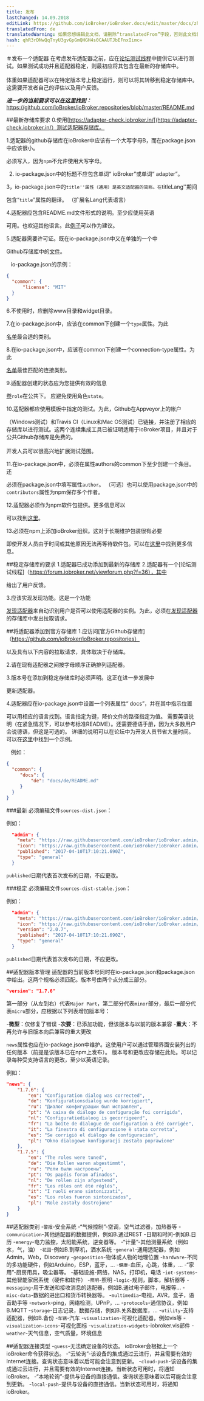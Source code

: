 ```yaml
---
title: 发布
lastChanged: 14.09.2018
editLink: https://github.com/ioBroker/ioBroker.docs/edit/master/docs/zh-cn/dev/adapterpublish.md
translatedFrom: de
translatedWarning: 如果您想编辑此文档，请删除“translatedFrom”字段，否则此文档将再次自动翻译
hash: qhR3rDNwQqTnyU3gvGpGmQHGH4s0CAAUTJbEFnxIimc=
---
```

＃发布一个适配器
在考虑发布适配器之前，应在[论坛测试线程](https://forum.iobroker.net/category/91/tester)中提供它以进行测试。如果测试成功并且适配器稳定，则最初应将其包含在最新的存储库中。 <br/><br/>体重如果适配器可以在特定版本号上稳定运行，则可以将其转移到稳定存储库中。这需要开发者自己的评估以及用户反馈。

***进一步的当前要求可以在这里找到：*** https://github.com/ioBroker/ioBroker.repositories/blob/master/README.md

##最新存储库要求
0.使用[https://adapter-check.iobroker.in/[(https://adapter-check.iobroker.in/）测试适配器存储库。

1.适配器的github存储库在ioBroker中应该有一个大写字母B，而在package.json中应该很小。

必须写入，因为``npm``不允许使用大写字母。

2. io-package.json中的标题不应包含单词“ ioBroker”或单词“ adapter”。

3，io-package.json中的``title''属性（通用）是英文适配器的简称。在``titleLang''期间

包含“`title`”属性的翻译。 （扩展名Lang代表语言）

4.适配器应包含README.md文件形式的说明。至少应使用英语

可用。也欢迎其他语言。此[例子](https://github.com/foxriver76/ioBroker.denon)可以作为建议。

5.适配器需要许可证。既在io-package.json中又在单独的一个中

Github存储库中的[文件](https://github.com/foxriver76/ioBroker.denon/blob/master/LICENSE)。

   io-package.json的示例：

```json
{
  "common": {
      "license": "MIT"
  }
}
```

6.不使用时，应删除www目录和widget目录。

7.在io-package.json中，应该在common下创建一个`type`属性。为此

[名单](#Adapterkategorien)最合适的类别。

8.在io-package.json中，应该在common下创建一个connection-type属性。为此

[名单](#Adapter-Verbindungstyp)最佳匹配的连接类别。

9.适配器创建的状态应为您提供有效的信息

[卷](https://github.com/ioBroker/ioBroker/blob/master/doc/STATE_ROLES.md#state-roles)`role`在公共下。
应避免使用角色`state`。

10.适配器都应使用模板中指定的测试。为此，Github在Appveyor上的帐户

（Windows测试）和Travis CI（Linux和Mac OS测试）已链接，并注册了相应的存储库以进行测试。这两个连续集成工具已被证明适用于ioBroker项目，并且对于公共Github存储库是免费的。 <br/><br/>开发人员可以很高兴地扩展测试范围。

11.在io-package.json中，必须在属性authors的common下至少创建一个条目。还

必须在package.json中填写属性`author`。 （可选）也可以使用package.json中的`contributors`属性为npm保存多个作者。

12.适配器必须作为npm软件包提供。更多信息可以

可以找到[这里](https://github.com/ioBroker/ioBroker.repositories#how-to-publish-on-npm)。

13.必须在npm上添加ioBroker组织。这对于长期维护包装很有必要

即使开发人员由于时间或其他原因无法再等待软件包。可以在[这里](https://github.com/ioBroker/ioBroker.repositories#add-owner-to-packet)中找到更多信息。

##稳定存储库的要求
1.适配器已成功添加到最新的存储库
2.适配器有一个[论坛测试线程]（https://forum.iobroker.net/viewforum.php?f=36），其中

给出了用户反馈。

3.应该实现发现功能。这是一个功能

[发现适配器](https://github.com/ioBroker/ioBroker.discovery)来自动识别用户是否可以使用适配器的实例。为此，必须在[发现适配器](https://github.com/ioBroker/ioBroker.discovery)的存储库中发出拉取请求。

##将适配器添加到官方存储库
1.应访问[官方Github存储库]（https://github.com/ioBroker/ioBroker.repositories）

以及具有以下内容的拉取请求，具体取决于存储库。

2.请在现有适配器之间按字母顺序正确排列适配器。

3.版本号在添加到稳定存储库时必须声明。这正在进一步发展中

更新适配器。

4.适配器应在io-package.json中设置一个列表属性“ docs”，并在其中指示位置

可以用相应的语言找到。语言指定为键，降价文件的路径指定为值。
需要英语说明（在紧急情况下，可以参考标准README）。还需要德语手册，因为大多数用户会说德语，但这是可选的。
详细的说明可以在论坛中为开发人员节省大量时间。可以在[这里](https://github.com/foxriver76/ioBroker.denon/blob/master/docs/de/README.md)中找到一个示例。

   例如：

```json
{
  "common": {
     "docs": {
         "de": "docs/de/README.md"
     }
  }
}
```

###最新
必须编辑文件`sources-dist.json`：

例如：

```json
  "admin": {
    "meta": "https://raw.githubusercontent.com/ioBroker/ioBroker.admin/master/io-package.json",
    "icon": "https://raw.githubusercontent.com/ioBroker/ioBroker.admin/master/admin/admin.png",
    "published": "2017-04-10T17:10:21.690Z",
    "type": "general"
  }
```

`published`日期代表首次发布的日期，不应更改。

###稳定
必须编辑文件`sources-dist-stable.json`：

例如：

```json
  "admin": {
    "meta": "https://raw.githubusercontent.com/ioBroker/ioBroker.admin/master/io-package.json",
    "icon": "https://raw.githubusercontent.com/ioBroker/ioBroker.admin/master/admin/admin.png",
    "version": "2.0.7",
    "published": "2017-04-10T17:10:21.690Z",
    "type": "general"
  }
```

`published`日期代表首次发布的日期，不应更改。

##适配器版本管理
适配器的当前版本号同时在io-package.json和package.json中给出。这两个规格必须匹配。版本号由两个点分成三部分。

```json
"version": "1.7.6"
```

第一部分（从左到右）代表`Major Part`，第二部分代表`minor`部分，最后一部分代表`micro`部分，应根据以下列表增加版本号：

-**微型**：仅修复了错误
-**次要**：已添加功能，但该版本与以前的版本兼容
-**重大**：不再允许与旧版本向后兼容的重大更改

`news`属性也应在io-package.json中维护。这使用户可以通过管理界面安装列出的任何版本（前提是该版本已在npm上发布）。
版本号和更改应存储在此处。可以记录每种受支持语言的更改，至少以英语记录。

例如：

```json
"news": {
    "1.7.6": {
        "en": "Configuration dialog was corrected",
        "de": "Konfigurationsdialog wurde korrigiert",
        "ru": "Диалог конфигурации был исправлен",
        "pt": "A caixa de diálogo de configuração foi corrigida",
        "nl": "Configuratiedialoog is gecorrigeerd",
        "fr": "La boîte de dialogue de configuration a été corrigée",
        "it": "La finestra di configurazione è stata corretta",
        "es": "Se corrigió el diálogo de configuración",
        "pl": "Okno dialogowe konfiguracji zostało poprawione"
    },
    "1.7.5": {
        "en": "The roles were tuned",
        "de": "Die Rollen waren abgestimmt",
        "ru": "Роли были настроены",
        "pt": "Os papéis foram afinados",
        "nl": "De rollen zijn afgestemd",
        "fr": "Les rôles ont été réglés",
        "it": "I ruoli erano sintonizzati",
        "es": "Los roles fueron sintonizados",
        "pl": "Role zostały dostrojone"
    }
}
```

##适配器类别
-`警报`-安全系统
-“气候控制”-空调，空气过滤器，加热器等
-`communication`-其他适配器的数据提供，例如B.通过REST
-日期和时间-例如B.日历
-`energy`-电力监控，太阳能系统，逆变器等。
-“计量”-其他测量系统（例如水，气，油）
-`花园`-例如B.割草机，洒水系统
-`general`-通用适配器，例如Admin，Web，Discovery
-`geoposition`-物体或人物的地理位置
-`hardware`-不同的多功能硬件，例如Arduino，ESP，蓝牙，...
-`健康`-血压，心跳，体重，...
-“家用”-厨房用具，吸尘器等。
-基础设施-网络，NAS，打印机，电话
-`iot-systems`-其他智能家居系统（硬件和软件）
-`照明`-照明
-`logic`-规则，脚本，解析器等
-`messaging`-用于发送和接收消息的适配器，例如B.通过电子邮件，电报等...
-`misc-data`-数据的进出口和货币转换器等。
-`multimedia`-电视，AVR，盒子，语音助手等
-`network`-ping，网络检测，UPnP，...
-`protocols`-通信协议，例如B.MQTT
-`storage`-日志记录，数据存储，例如B.关系数据库，...
-`utility`-支持适配器，例如B.备份
-`车辆`-汽车
-`visualization`-可视化适配器，例如vis等
-`visualization-icons`-可视化图标
-`visualization-widgets`-iobroker.vis部件
-`weather`-天气信息，空气质量，环境信息

##适配器连接类型
-`guess`-无法确定设备的状态。 ioBroker会根据上一个ioBroker命令获得状态。
-“云轮询”-该设备的集成通过云进行，并且需要有效的Internet连接。查询状态意味着以后可能会注意到更新。
-`cloud-push`-该设备的集成通过云进行，并且需要有效的Internet连接。当新状态可用时，将通知ioBroker。
-“本地轮询”-提供与设备的直接通信。查询状态意味着以后可能会注意到更新。
-`local-push`-提供与设备的直接通信。当新状态可用时，将通知ioBroker。